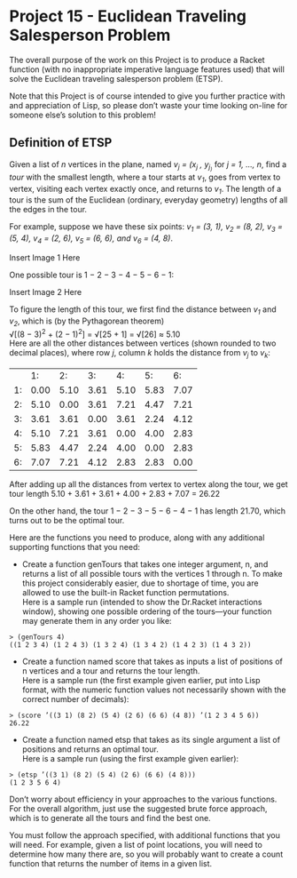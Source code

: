 # Project 15 - Euclidean Traveling Salesperson Problem

The overall purpose of the work on this Project is to produce a Racket function (with no inappropriate imperative language features used) that will solve the Euclidean traveling salesperson problem (ETSP).

Note that this Project is of course intended to give you further practice with and appreciation of Lisp, so please don’t waste your time looking on-line for someone else’s solution to this problem!

## Definition of ETSP

Given a list of *n* vertices in the plane, named *v<sub>j</sub> = (x<sub>j</sub> , y<sub>j<sub>)* for *j = 1, ..., n*, find a *tour* with the smallest length, where a tour starts at *v<sub>1</sub>*, goes from vertex to vertex, visiting each vertex exactly once, and returns to *v<sub>1</sub>*. The length of a tour is the sum of the Euclidean (ordinary, everyday geometry) lengths of all the edges in the tour.

For example, suppose we have these six points: *v<sub>1</sub> = (3, 1), v<sub>2</sub> = (8, 2), v<sub>3</sub> = (5, 4), v<sub>4</sub> = (2, 6), v<sub>5</sub> = (6, 6), and v<sub>6</sub> = (4, 8)*.

Insert Image 1 Here

One possible tour is 1 − 2 − 3 − 4 − 5 − 6 − 1:

Insert Image 2 Here

To figure the length of this tour, we first find the distance between *v<sub>1</sub>* and *v<sub>2</sub>*, which is (by the Pythagorean theorem)  
&Sqrt;[(8 − 3)<sup>2</sup> + (2 − 1)<sup>2</sup>] = &Sqrt;[25 + 1] = &Sqrt;[26] &thickapprox; 5.10  
Here are all the other distances between vertices (shown rounded to two decimal places), where row *j*, column *k* holds the distance from *v<sub>j</sub>* to *v<sub>k</sub>*:  
<table>
  <tr>
    <td></td>
    <td>1:</td>
    <td>2:</td>
    <td>3:</td>
    <td>4:</td>
    <td>5:</td>
    <td>6:</td>
  </tr>
  <tr>
    <td>1:</td>
    <td>0.00</td>
    <td>5.10</td>
    <td>3.61</td>
    <td>5.10</td>
    <td>5.83</td>
    <td>7.07</td>
  </tr>
  <tr>
    <td>2:</td>
    <td>5.10</td>
    <td>0.00</td>
    <td>3.61</td>
    <td>7.21</td>
    <td>4.47</td>
    <td>7.21</td>
  </tr>
  <tr>
    <td>3:</td>
    <td>3.61</td>
    <td>3.61</td>
    <td>0.00</td>
    <td>3.61</td>
    <td>2.24</td>
    <td>4.12</td>
  </tr>
  <tr>
    <td>4:</td>
    <td>5.10</td>
    <td>7.21</td>
    <td>3.61</td>
    <td>0.00</td>
    <td>4.00</td>
    <td>2.83</td>
  </tr>
  <tr>
    <td>5:</td>
    <td>5.83</td>
    <td>4.47</td>
    <td>2.24</td>
    <td>4.00</td>
    <td>0.00</td>
    <td>2.83</td>
  </tr>
  <tr>
    <td>6:</td>
    <td>7.07</td>
    <td>7.21</td>
    <td>4.12</td>
    <td>2.83</td>
    <td>2.83</td>
    <td>0.00</td>
  </tr>  
</table>  

After adding up all the distances from vertex to vertex along the tour, we get tour length 
5.10 + 3.61 + 3.61 + 4.00 + 2.83 + 7.07 = 26.22 

On the other hand, the tour 1 − 2 − 3 − 5 − 6 − 4 − 1 has length 21.70, which turns out to be the optimal tour.

Here are the functions you need to produce, along with any additional supporting functions that you need:

- Create a function genTours that takes one integer argument, n, and returns a list of all possible tours with the vertices 1 through n. To make this project considerably easier, due to shortage of time, you are allowed to use the built-in Racket function permutations.  
Here is a sample run (intended to show the Dr.Racket interactions window), showing one possible ordering of the tours—your function may generate them in any order you like:  
```console
> (genTours 4)
((1 2 3 4) (1 2 4 3) (1 3 2 4) (1 3 4 2) (1 4 2 3) (1 4 3 2))
```

- Create a function named score that takes as inputs a list of positions of n vertices and a tour and returns the tour length.  
Here is a sample run (the first example given earlier, put into Lisp format, with the numeric function values not necessarily shown with the correct number of decimals):  
```console
> (score ’((3 1) (8 2) (5 4) (2 6) (6 6) (4 8)) ’(1 2 3 4 5 6))
26.22
```

- Create a function named etsp that takes as its single argument a list of positions and returns an optimal tour.  
Here is a sample run (using the first example given earlier):  
```console
> (etsp ’((3 1) (8 2) (5 4) (2 6) (6 6) (4 8)))
(1 2 3 5 6 4)
```

Don’t worry about efficiency in your approaches to the various functions. For the overall algorithm, just use the suggested brute force approach, which is to generate all the tours and find the best one. 

You must follow the approach specified, with additional functions that you will need. For example, given a list of point locations, you will need to determine how many there are, so you will probably want to create a count function that returns the number of items in a given list.
